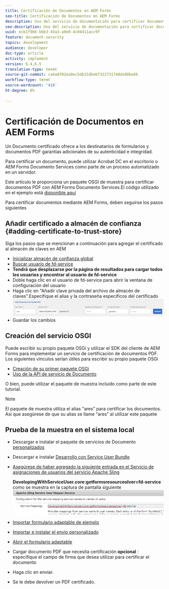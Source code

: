 ```yaml
---
title: Certificación de Documentos en AEM Forms
seo-title: Certificación de Documentos en AEM Forms
description: Uso del servicio de documentación para certificar documentos PDF en AEM Forms
seo-description: Uso del servicio de documentación para certificar documentos PDF en AEM Forms
uuid: ecb1f9b6-bbb3-43a3-a0e0-4c04411acc9f
feature: document-security
topics: development
audience: developer
doc-type: article
activity: implement
version: 6.4,6.5
translation-type: tm+mt
source-git-commit: ca4a8f02ea9ec5db15dbe6f322731748da90be6b
workflow-type: tm+mt
source-wordcount: '416'
ht-degree: 0%

---
```



# Certificación de Documentos en AEM Forms

Un Documento certificado ofrece a los destinatarios de formularios y documentos PDF garantías adicionales de su autenticidad e integridad.

Para certificar un documento, puede utilizar Acrobat DC en el escritorio o AEM Forms Documento Services como parte de un proceso automatizado en un servidor.

Este artículo le proporciona un paquete OSGI de muestra para certificar documentos PDF con AEM Forms Documento Services.El código utilizado en el ejemplo está [disponible aquí](https://helpx.adobe.com/experience-manager/6-4/forms/using/aem-document-services-programmatically.html)

Para certificar documentos mediante AEM Forms, deben seguirse los pasos siguientes

## Añadir certificado a almacén de confianza {#adding-certificate-to-trust-store}

Siga los pasos que se mencionan a continuación para agregar el certificado al almacén de claves en AEM

* [Inicializar almacén de confianza global](http://localhost:4502/libs/granite/security/content/truststore.html)
* [Buscar usuario de fd-service](http://localhost:4502/security/users.html)
* **Tendrá que desplazarse por la página de resultados para cargar todos los usuarios y encontrar al usuario de fd-service**
* Doble haga clic en el usuario de fd-service para abrir la ventana de configuración del usuario
* Haga clic en &quot;Añadir clave privada del archivo de almacén de claves&quot;.Especifique el alias y la contraseña específicos del certificado
   ![add-certificate](assets/adding-certificate-keystore.PNG)
* Guardar los cambios

## Creación del servicio OSGI

Puede escribir su propio paquete OSGi y utilizar el SDK del cliente de AEM Forms para implementar un servicio de certificación de documentos PDF. Los siguientes vínculos serían útiles para escribir su propio paquete OSGi

* [Creación de su primer paquete OSGi](https://helpx.adobe.com/experience-manager/using/maven_arch13.html)
* [Uso de la API de servicio de Documento](https://helpx.adobe.com/experience-manager/6-4/forms/using/aem-document-services-programmatically.html)

O bien, puede utilizar el paquete de muestra incluido como parte de este tutorial.
>[!NOTE]
El paquete de muestra utiliza el alias &quot;ares&quot; para certificar los documentos. Así que asegúrese de que su alias se llame &quot;ares&quot; al utilizar este paquete

## Prueba de la muestra en el sistema local

* Descargar e instalar el paquete de servicios de Documento [personalizados](/help/forms/assets/common-osgi-bundles/AEMFormsDocumentServices.core-1.0-SNAPSHOT.jar)
* Descargar e instalar [Desarrollo con Service User Bundle](/help/forms/assets/common-osgi-bundles/DevelopingWithServiceUser.jar)
* [Asegúrese de haber agregado la siguiente entrada en el Servicio de asignaciones de usuarios del servicio Apache Sling](http://localhost:4502/system/console/configMgr)

   **DevelopingWithServiceUser.core:getformsresourceolver=fd-service** como se muestra en la captura de pantalla siguiente
   ![User-Mapper](assets/user-mapper-service.PNG)
* [Importar formulario adaptable de ejemplo](assets/certify-pdf-af.zip)
* [Importar e instalar el envío personalizado](assets/custom-submit-certify.zip)
* [Abrir el formulario adaptable](http://localhost:4502/content/dam/formsanddocuments/certifypdf/jcr:content?wcmmode=disabled)
* Cargar documento PDF que necesita certificación
   **opcional** : especifique el campo de firma que desea utilizar para certificar el documento
* Haga clic en enviar.
* Se le debe devolver un PDF certificado.


